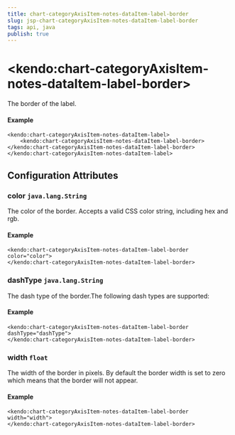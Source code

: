 ```yaml
---
title: chart-categoryAxisItem-notes-dataItem-label-border
slug: jsp-chart-categoryAxisItem-notes-dataItem-label-border
tags: api, java
publish: true
---
```


# \<kendo:chart-categoryAxisItem-notes-dataItem-label-border\>

The border of the label.

#### Example
    <kendo:chart-categoryAxisItem-notes-dataItem-label>
        <kendo:chart-categoryAxisItem-notes-dataItem-label-border></kendo:chart-categoryAxisItem-notes-dataItem-label-border>
    </kendo:chart-categoryAxisItem-notes-dataItem-label>

## Configuration Attributes

### color `java.lang.String`

The color of the border. Accepts a valid CSS color string, including hex and rgb.

#### Example
    <kendo:chart-categoryAxisItem-notes-dataItem-label-border color="color">
    </kendo:chart-categoryAxisItem-notes-dataItem-label-border>

### dashType `java.lang.String`

The dash type of the border.The following dash types are supported:

#### Example
    <kendo:chart-categoryAxisItem-notes-dataItem-label-border dashType="dashType">
    </kendo:chart-categoryAxisItem-notes-dataItem-label-border>

### width `float`

The width of the border in pixels. By default the border width is set to zero which means that the border will not appear.

#### Example
    <kendo:chart-categoryAxisItem-notes-dataItem-label-border width="width">
    </kendo:chart-categoryAxisItem-notes-dataItem-label-border>

